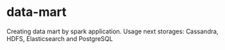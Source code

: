 # data-mart
Creating data mart by spark application. Usage next storages: Cassandra, HDFS, Elasticsearch and PostgreSQL 
